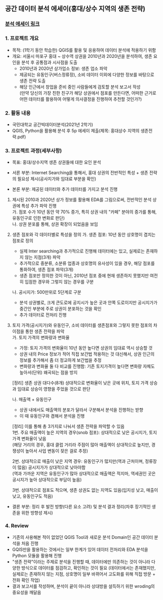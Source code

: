 ## 공간 데이터 분석 에세이(홍대/상수 지역의 생존 전략)

### [분석 에세이 링크](https://github.com/minsik1349/Major_Project/blob/main/%EA%B3%B5%EA%B0%84%EB%8D%B0%EC%9D%B4%ED%84%B0%EB%B6%84%EC%84%9D/%ED%99%8D%EB%8C%80%EC%83%81%EC%88%98%20%EC%A7%80%EC%97%AD%EC%9D%98%20%EC%83%9D%EC%A1%B4%20%EC%A0%84%EB%9E%B5(%EA%B3%B5%EA%B0%84%EB%8D%B0%EC%9D%B4%ED%84%B0%EB%B6%84%EC%84%9D).pdf)

### 1. 프로젝트 개요
- 목적: (1학기 동안 학습한) QGIS를 활용 및 응용하여 데이터 분석에 적용하기 위함
- 개요: 서울시 마포구 홍대 ~ 상수역 상권을 2010년과 2020년을 분석하여, 생존 요인을 분석 후 공통점과 시사점을 도출  
  - 2010년과 2020년 상가업소 정보: 생존 업소 파악
  - 제공되는 유동인구(버스정류장), 소비 데이터 이외에 다양한 정보를 바탕으로 생존 전략 도출 
  - 해당 인근에서 창업을 준비 중인 사람들에게 검토할 분석 보고서 작성  
  (만약 당신의 가장 친한 친구가 해당 상권에서 점포를 만든다면, 어떠한 근거로 어떤 데이터를 활용하여 어떻게 의사결정을 진행하여 추천할 것인가?)

### 2. 활동 내용 
- 국민대학교 공간빅데이터분석(2021년 2학기) 
- QGIS, Python을 활용해 분석 후 5p 에세이 제출(제목: 홍대상수 지역의 생존전략.pdf)

### 3. 프로젝트 과정(세부사항)
- 목표: 홍대/상수지역 생존 상권들에 대한 요인 분석

- 서론 부분: Internet Searching을 통해서, 홍대 상권의 전반적인 특성 + 생존 전략의 필요성 제시(공사지가와 임대료 부분을 확인)
- 본론 부분: 제공된 데이터와 추가 데이터를 가지고 분석 진행
1) 제시된 2010과 2020년 상가 정보를 활용해 EDA를 그림으로써, 전반적인 분석 상권에 특성 추가 파악 진행  
    가. 점포 수가 10년 동안 약 70% 증가, 특히 상권 내의 "카페" 분야의 증가를 통해, 유동인구로 인한 변화로 판단)  
    나. 상권 분포를 통해, 상권 확장이 되었음을 보임  
    
2) 생존 점포와 각 데이터별로 특성을 정의 
    가. 생존 점포: 10년 동안 상호명이 겹치는 점포로 정의  
    - 실제 Inter searching과 추가적으로 진행해 데이터에는 있고, 실제로는 존재하지 않는 지점(3개) 파악
    - 추가적으로 중분류, 소분류 업종과 상호명의 유사성이 있을 경우, 해당 점포를 통화하여, 생존 점포 파악(3개)
    - 생존 점포만 정의한 것이 아닌, 2010년 점포 중에 현재 생존하지 못했지만 여전히 입점한 경우와 그렇지 않는 경우를 구분 
 
    나. 공시지가: 500만위로 5단계로 구분
    - 분석 상권별로, 크게 큰도로에 공지시가 높은 곳과 안쪽 도로이지만 공시지가가 중간인 부분에 주로 상권이 분포하는 것을 확인
    - 추가 데이터로 전처리 진행
    
 3) 토지 가격(공시지가)와 유동인구, 소비 데이터를 생존점포와 그렇지 못한 점포의 차이점을 통한 생존 전략을 파악  
    가. 토지 가격의 변화량과 변화율
    - 가정: 토지 가격의 변화율이 10년 동안 높다면 상권의 임대료 역시 상승할 것
    - 상권 내의 Price 정보가 적어 직접 보간법 적용하는 것 대신해서, 상권 인근의 정보를 추가해서 좀 더 정교하게 보간법을 추정
    - 변화량과 변화율 둘 다 비교를 진행함: 기존 토지가격이 높다면 변화량 자체도 높아서(단위) 왜곡되는 점을 방지  
  
    [정리] 생존 상권 대다수(8개) 상대적으로 변화율이 낮은 곳에 위치, 토지 가격 상승과 임대료 상승이 영향을 주었을 것으로 판단  
    
    나. 매출액 + 유동인구 
    - 상권 내에서도 매출액의 분포가 달라서 구분해서 분석을 진행하는 받향
    - 이 때 유동인구와 겸해서 분석을 진행
    
    [정리] 이를 통해 총 3가지로 나눠서 생존 전략을 파악할 수 있음   
    1번. 주요 매출액이 높은 지역의 경우(snob 점포): 상대적으로 낮은 공시지가, 토지 가격 변화율이 낮음  
    (해당 거리의 경우, 홍대 클럽 거리라 주점이 많아 매출액이 상대적으로 높지만, 경쟁성이 높아서 사업 변동이 잦은 걸로 추정)  
    
    2번. 상대적으로 매출이 낮은 지역 경우: 유동인구가 많지만(역과 근처이며, 정류장이 많음) 공시지가가 상대적으로 낮아야함  
    (역과 가까운 지역은 유동인구가 많아 상대적으로 매출액은 적지마, 역세권인 곳은 공시지가 높아 상대적으로 부담이 높음)  
    
    3번. 상대적으로 점포도 적으며, 생존 상권도 없는 지역도 있음(입지성 낮고, 매출이 낮고, 유동인구도 적음)  
     
- 결론 부분: 정리 후 발전 방향(다른 요소 고려) 및 분석 결과 정리(차후 장기적인 생존을 위한 방향성 제시)

### 4. Review  
- 기존의 사용해본 적이 없었던 QGIS Tool과 새로운 분석 Domain인 공간 데이터 분석을 처음 진행
- GQIS만을 활용하는 것에서는 일부 한계가 있어 데이터 전처리와 EDA 분석을 Python 모듈을 활용해 진행
- "생존 전략"이라는 주제로 분석을 진행할 때, 데이터에만 의존하는 것이 아니라 다양한 방식으로 데이터를 점검하고, 확인하는 것이 필요
(데이터에서는 존재했지만, 실제로는 존재하지 않는 지점, 상호명이 일부 바뀌어서 고도화를 위해 직접 방문 + 전화 확인 작업)
- 결과 보고서를 작성하며, 분석이 끝이 아니라 상대방을 설득하기 위한 wroding의 중요성을 깨달음
